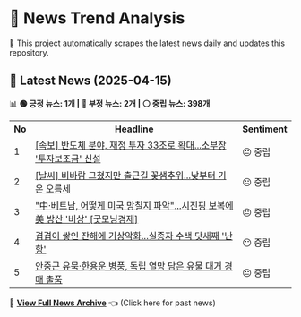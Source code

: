 # 📰 News Trend Analysis

🚀 This project automatically scrapes the latest news daily and updates this repository.

## 📅 Latest News (2025-04-15)

📊 **🟢 긍정 뉴스: 1개 | 🔴 부정 뉴스: 2개 | ⚪ 중립 뉴스: 398개**  

<table>
    <tr>
        <th>No</th>
        <th>Headline</th>
        <th>Sentiment</th>
    </tr>
    <tr>
        <td>1</td>
        <td><a href="https:///n.news.naver.com/article/052/0002180214?ntype=RANKING">[속보] 반도체 분야, 재정 투자 33조로 확대...소부장 '투자보조금' 신설</a></td>
        <td>😐 중립</td>
    </tr>
    <tr>
        <td>2</td>
        <td><a href="https:///n.news.naver.com/article/052/0002180205?ntype=RANKING">[날씨] 비바람 그쳤지만 출근길 꽃샘추위...낮부터 기온 오름세</a></td>
        <td>😐 중립</td>
    </tr>
    <tr>
        <td>3</td>
        <td><a href="https:///n.news.naver.com/article/052/0002180221?ntype=RANKING">"中·베트남, 어떻게 미국 망칠지 파악"...시진핑 보복에 美 방산 '비상' [굿모닝경제]</a></td>
        <td>😐 중립</td>
    </tr>
    <tr>
        <td>4</td>
        <td><a href="https:///n.news.naver.com/article/052/0002180193?ntype=RANKING">겹겹이 쌓인 잔해에 기상악화...실종자 수색 닷새째 '난항'</a></td>
        <td>😐 중립</td>
    </tr>
    <tr>
        <td>5</td>
        <td><a href="https:///n.news.naver.com/article/052/0002180173?ntype=RANKING">안중근 유묵·한용운 병풍, 독립 열망 담은 유물 대거 경매 출품</a></td>
        <td>😐 중립</td>
    </tr></table>  

📜 **[View Full News Archive](news_archive.md)** 👈 (Click here for past news)
